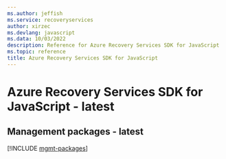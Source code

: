 ```yaml
---
ms.author: jeffish
ms.service: recoveryservices
author: xirzec
ms.devlang: javascript
ms.data: 10/03/2022
description: Reference for Azure Recovery Services SDK for JavaScript
ms.topic: reference
title: Azure Recovery Services SDK for JavaScript
---
```

# Azure Recovery Services SDK for JavaScript - latest

## Management packages - latest
[!INCLUDE [mgmt-packages](recovery-services-mgmt-index.md)]